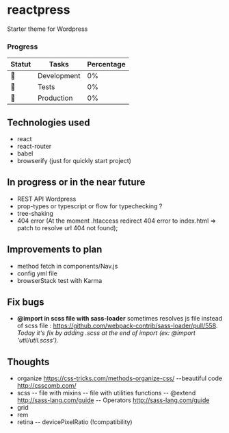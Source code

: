 # reactpress

Starter theme for Wordpress

### Progress

| Statut  | Tasks | Percentage |
| ------------- | ------------- | ------------- |
| 🚧   | Development  | 0% |
| 🚧   | Tests  | 0% |
| 🚧   | Production  | 0% |

## Technologies used
- react
- react-router
- babel
- browserify (just for quickly start project)

## In progress or in the near future
- REST API Wordpress
- prop-types or typescript or flow for typechecking ?
- tree-shaking
- 404 error (At the moment .htaccess redirect 404 error to index.html => patch to resolve url 404 not found);

## Improvements to plan
- method fetch in components/Nav.js
- config yml file
- browserStack test with Karma

## Fix bugs
- **@import in scss file with sass-loader**
sometimes resolves js file instead of scss file : https://github.com/webpack-contrib/sass-loader/pull/558.
*Today it's fix by adding .scss at the end of import (ex: @import 'util/util.scss').*

## Thoughts
- organize https://css-tricks.com/methods-organize-css/
--beautiful code http://csscomb.com/
- scss
-- file with mixins
-- file with utilities functions
-- @extend http://sass-lang.com/guide
-- Operators http://sass-lang.com/guide
- grid
- rem
- retina
-- devicePixelRatio (!compatibility)
